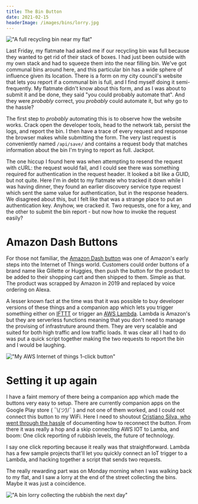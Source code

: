 ```yaml
---
title: The Bin Button
date: 2021-02-15
headerImage: /images/bins/lorry.jpg
---
```


!["A full recycling bin near my flat"](../../images/bins/bin.jpg)

Last Friday, my flatmate had asked me if our recycling bin was full because they wanted to get rid of their stack of boxes. I had just been outside with my own stack and had to squeeze them into the near filling bin. We've got communal bins around here, and this particular bin has a wide sphere of influence given its location. There is a form on my city council's website that lets you report if a communal bin is full, and I find myself doing it semi-frequently. My flatmate didn't know about this form, and as I was about to submit it and be done, they said "you could probably automate that". And they were _probably_ correct, you _probably_ could automate it, but why go to the hassle?

The first step to _probably_ automating this is to observe how the website works. Crack open the developer tools, head to the network tab, persist the logs, and report the bin. I then have a trace of every request and response the browser makes while submitting the form. The very last request is conveniently named `/api/save/` and contains a request body that matches information about the bin I'm trying to report as full. Jackpot.

The one hiccup I found here was when attempting to resend the request with cURL: the request would fail, and I could see there was something required for authentication in the request header. It looked a bit like a GUID, but not quite. Here I'm in debt to my flatmate who tracked it down while I was having dinner, they found an earlier discovery service type request which sent the same value for authentication, but in the response headers. We disagreed about this, but I felt like that was a strange place to put an authentication key. Anyhow, we cracked it. Two requests, one for a key, and the other to submit the bin report - but now how to invoke the request easily?

# Amazon Dash Buttons

For those not familiar, the [Amazon Dash button](https://en.wikipedia.org/wiki/Amazon_Dash) was one of Amazon's early steps into the Internet of Things world. Customers could order buttons of a brand name like Gillette or Huggies, then push the button for the product to be added to their shopping cart and then shipped to them. Simple as that. The product was scrapped by Amazon in 2019 and replaced by voice ordering on Alexa.

A lesser known fact at the time was that it was possible to buy developer versions of these things and a companion app which lets you trigger something either on [IFTTT](https://ifttt.com/home) or trigger an [AWS Lambda](https://aws.amazon.com/lambda/). Lambda is Amazon's but they are serverless functions meaning that you don't need to manage the provising of infrastruture around them. They are very scalable and suited for both high traffic and low traffic loads. It was clear all I had to do was put a quick script together making the two requests to report the bin and I would be laughing.

!["My AWS Internet of things 1-click button"](../../images/bins/button.jpg)

# Setting it up again

I have a faint memory of there being a companion app which made the buttons very easy to setup. There are currently companion apps on the Google Play store ( ¯\\_(ツ)_/¯ ) and not one of them worked, and I could not connect this button to my WiFi. Here I need to shoutout [Cristiano Silva, who went through the hassle](https://dev.to/mcloide/setting-up-your-aws-iot-button-5e8n) of documenting how to reconnect the button. From there it was really a hop and a skip connecting AWS IOT to Lamba, and boom: One click reporting of rubbish levels, the future of technology.

I say one click reporting because it really was that straightforward. Lambda has a few sample projects that'll let you quickly connect an IoT trigger to a Lambda, and hacking together a script that sends two requests.

The really rewarding part was on Monday morning when I was walking back to my flat, and I saw a lorry at the end of the street collecting the bins. Maybe it was just a coincidence.

!["A bin lorry collecting the rubbish the next day"](../../images/bins/lorry.jpg)